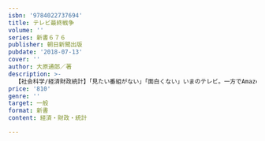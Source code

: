 ```yaml
---
isbn: '9784022737694'
title: テレビ最終戦争
volume: ''
series: 新書６７６
publisher: 朝日新聞出版
pubdate: '2018-07-13'
cover: ''
author: 大原通郎／著
description: >-
  【社会科学/経済財政統計】「見たい番組がない」「面白くない」いまのテレビ。一方でAmazon、ネットフリックスが日本の放送業界をのみ込もうとしている。再生の道はあるのか？　米国巨大メディア企業の動向を探りながら、"メディアの王様"テレビの未来を見す。
price: '810'
genre: ''
target: 一般
format: 新書
content: 経済・財政・統計

---
```

